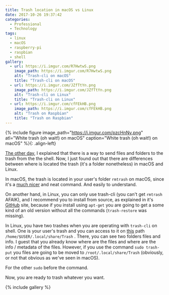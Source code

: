 ```yaml
---
title: Trash location in macOS vs Linux
date: 2017-10-26 19:37:42
categories:
  - Professional
  - Technology
tags:
  - linux
  - macOS
  - raspberry-pi
  - raspbian
  - shell
gallery:
  - url: https://i.imgur.com/R7HwtwS.png
    image_path: https://i.imgur.com/R7HwtwS.png
    alt: "Trash-cli on macOS"
    title: "Trash-cli on macOS"
  - url: https://i.imgur.com/JZfTtYn.png
    image_path: https://i.imgur.com/JZfTtYn.png
    alt: "Trash-cli on Linux"
    title: "Trash-cli on Linux"
  - url: https://i.imgur.com/cfFEkHB.png
    image_path: https://i.imgur.com/cfFEkHB.png
    alt: "Trash on Raspbian"
    title: "Trash on Raspbian"
---
```


{% include figure image_path="https://i.imgur.com/pzcHnNy.png" atl="White trash (oh wait!) on macOS" caption="White trash (oh wait!) on macOS" %}{: .align-left}

[The other day](/blog/2017/10/19/trash-instead-of-rm/), I explained that there is a way to send files and folders to the trash from the the shell. Now, I just found out that there are differences between where is located the trash (it's a folder nonetheless) in macOS and Linux.

In macOS, the trash is located in your user's folder `rmtrash`   on macOS, since it's a [much nicer](https://github.com/PhrozenByte/rmtrash) and neat command. And easily to understand.

On another hand, in Linux, you can only use trash-cli (you can't get `rmtrash`   AFAIK), and I recommend you to install from source, as explained in it's [GitHub](https://github.com/andreafrancia/trash-cli) site, because if you install using `apt-get`  you are going to get a some kind of an old version without all the commands (`trash-restore`  was missing).

In Linux, you have two trashes when you are operating with `trash-cli`  on shell. One is your user's trash and you can access to it on [this](https://askubuntu.com/questions/102099/where-is-the-trash-folder) path `/home/$USER/.local/share/Trash` . There, you can see two folders files and info. I guest that you already know where are the files and where are the info / metadata of the files. However, if you use the command `sudo trash-put`  you files are going to be moved to `/root/.local/share/Trash` (obviously, or not that obvious as we've seen in macOS).

For the other `sudo`   before the command.

Now, you are ready to trash whatever you want.

{% include gallery %}
